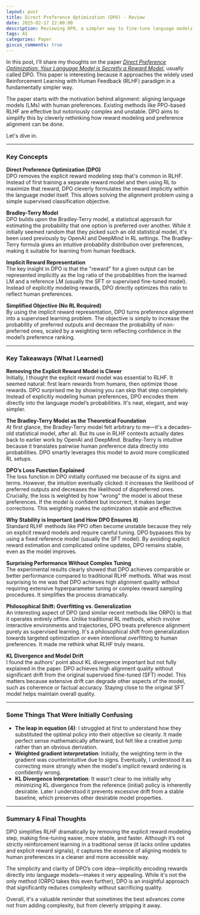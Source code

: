 ```yaml
---
layout: post
title: Direct Preference Optimization (DPO) - Review
date: 2025-02-17 22:00:00
description: Reviewing DPO, a simpler way to fine-tune language models to human preferences without explicitly modeling rewards
tags: AI
categories: Paper
giscus_comments: true
---
```


In this post, I'll share my thoughts on the paper [*Direct Preference Optimization: Your Language Model is Secretly a Reward Model*](https://arxiv.org/abs/2305.18290), usually called DPO. This paper is interesting because it approaches the widely used Reinforcement Learning with Human Feedback (RLHF) paradigm in a fundamentally simpler way.  

The paper starts with the motivation behind alignment: aligning language models (LMs) with human preferences. Existing methods like PPO-based RLHF are effective but notoriously complex and unstable. DPO aims to simplify this by cleverly rethinking how reward modeling and preference alignment can be done.

Let's dive in.

---

### Key Concepts

**Direct Preference Optimization (DPO)**  
DPO removes the explicit reward modeling step that's common in RLHF. Instead of first training a separate reward model and then using RL to maximize that reward, DPO cleverly formulates the reward implicitly within the language model itself. This allows solving the alignment problem using a simple supervised classification objective.

**Bradley-Terry Model**  
DPO builds upon the Bradley-Terry model, a statistical approach for estimating the probability that one option is preferred over another. While it initially seemed random that they picked such an old statistical model, it's been used previously by OpenAI and DeepMind in RL settings. The Bradley-Terry formula gives an intuitive probability distribution over preferences, making it suitable for learning from human feedback.

**Implicit Reward Representation**  
The key insight in DPO is that the "reward" for a given output can be represented implicitly as the log ratio of the probabilities from the learned LM and a reference LM (usually the SFT or supervised fine-tuned model). Instead of explicitly modeling rewards, DPO directly optimizes this ratio to reflect human preferences.

**Simplified Objective (No RL Required)**  
By using the implicit reward representation, DPO turns preference alignment into a supervised learning problem. The objective is simply to increase the probability of preferred outputs and decrease the probability of non-preferred ones, scaled by a weighting term reflecting confidence in the model’s preference ranking.

---

### Key Takeaways (What I Learned)

**Removing the Explicit Reward Model is Clever**  
Initially, I thought the explicit reward model was essential to RLHF. It seemed natural: first learn rewards from humans, then optimize those rewards. DPO surprised me by showing you can skip that step completely. Instead of explicitly modeling human preferences, DPO encodes them directly into the language model’s probabilities. It's neat, elegant, and way simpler.

**The Bradley-Terry Model as the Theoretical Foundation**  
At first glance, the Bradley-Terry model felt arbitrary to me—it's a decades-old statistical model, after all. But its use in RLHF contexts actually dates back to earlier work by OpenAI and DeepMind. Bradley-Terry is intuitive because it translates pairwise human preference data directly into probabilities. DPO smartly leverages this model to avoid more complicated RL setups.

**DPO’s Loss Function Explained**  
The loss function in DPO initially confused me because of its signs and terms. However, the intuition eventually clicked: it increases the likelihood of preferred outputs and decreases the likelihood of dispreferred ones. Crucially, the loss is weighted by how "wrong" the model is about these preferences. If the model is confident but incorrect, it makes larger corrections. This weighting makes the optimization stable and effective.

**Why Stability is Important (and How DPO Ensures it)**  
Standard RLHF methods like PPO often become unstable because they rely on explicit reward models and require careful tuning. DPO bypasses this by using a fixed reference model (usually the SFT model). By avoiding explicit reward estimation and complicated online updates, DPO remains stable, even as the model improves.

**Surprising Performance Without Complex Tuning**  
The experimental results clearly showed that DPO achieves comparable or better performance compared to traditional RLHF methods. What was most surprising to me was that DPO achieves high alignment quality without requiring extensive hyperparameter tuning or complex reward sampling procedures. It simplifies the process dramatically.

**Philosophical Shift: Overfitting vs. Generalization**  
An interesting aspect of DPO (and similar recent methods like ORPO) is that it operates entirely offline. Unlike traditional RL methods, which involve interactive environments and trajectories, DPO treats preference alignment purely as supervised learning. It's a philosophical shift from generalization towards targeted optimization or even intentional overfitting to human preferences. It made me rethink what RLHF truly means.

**KL Divergence and Model Drift**  
I found the authors' point about KL divergence important but not fully explained in the paper. DPO achieves high alignment quality without significant drift from the original supervised fine-tuned (SFT) model. This matters because extensive drift can degrade other aspects of the model, such as coherence or factual accuracy. Staying close to the original SFT model helps maintain overall quality.

---

### Some Things That Were Initially Confusing

- **The leap in equation (4)**: I struggled at first to understand how they substituted the optimal policy into their objective so cleanly. It made perfect sense mathematically afterward, but felt like a creative jump rather than an obvious derivation.
- **Weighted gradient interpretation**: Initially, the weighting term in the gradient was counterintuitive due to signs. Eventually, I understood it as correcting more strongly when the model's implicit reward ordering is confidently wrong.
- **KL Divergence Interpretation**: It wasn't clear to me initially why minimizing KL divergence from the reference (initial) policy is inherently desirable. Later I understood it prevents excessive drift from a stable baseline, which preserves other desirable model properties.

---

### Summary & Final Thoughts
DPO simplifies RLHF dramatically by removing the explicit reward modeling step, making fine-tuning easier, more stable, and faster. Although it’s not strictly reinforcement learning in a traditional sense (it lacks online updates and explicit reward signals), it captures the essence of aligning models to human preferences in a cleaner and more accessible way.

The simplicity and clarity of DPO’s core idea—implicitly encoding rewards directly into language models—makes it very appealing. While it's not the only method (ORPO takes this even further), DPO is an insightful approach that significantly reduces complexity without sacrificing quality.

Overall, it's a valuable reminder that sometimes the best advances come not from adding complexity, but from cleverly stripping it away.